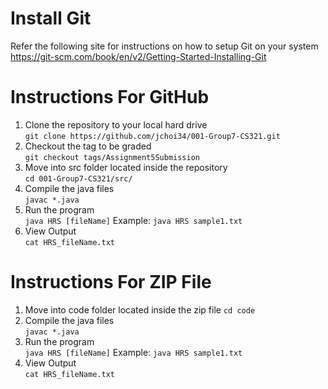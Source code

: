 # Install Git
Refer the following site for instructions on how to setup Git on your system<br />
https://git-scm.com/book/en/v2/Getting-Started-Installing-Git 

# Instructions For GitHub

1. Clone the repository to your local hard drive<br />
    `git clone https://github.com/jchoi34/001-Group7-CS321.git`
2. Checkout the tag to be graded<br />
   `git checkout tags/Assignment5Submission`
3. Move into src folder located inside the repository<br />
   `cd 001-Group7-CS321/src/`
4. Compile the java files<br />
   `javac *.java`
5. Run the program<br />
   `java HRS [fileName]`
   Example:
   `java HRS sample1.txt`<br />
6. View Output<br />
   `cat HRS_fileName.txt`

# Instructions For ZIP File

1. Move into code folder located inside the zip file
   `cd code`
2. Compile the java files<br />
   `javac *.java`
3. Run the program<br />
   `java HRS [fileName]`
   Example:
   `java HRS sample1.txt`<br />
4. View Output<br />
   `cat HRS_fileName.txt`
